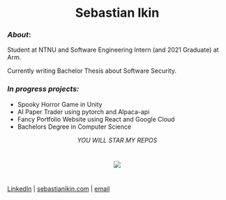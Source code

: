 
<h1 align="center">Sebastian Ikin</h1>

### _About_:
Student at NTNU and Software Engineering Intern (and 2021 Graduate) at Arm.

Currently writing Bachelor Thesis about Software Security.

### _In progress projects:_
- Spooky Horror Game in Unity
- AI Paper Trader using pytorch and Alpaca-api
- Fancy Portfolio Website using React and Google Cloud
- Bachelors Degree in Computer Science



<p align="center" style="text-style: italic"><em>YOU WILL STAR MY REPOS</em></p>
<h1 align="center"><img ALIGN="CENTER" src="https://emojis.slackmojis.com/emojis/images/1597609863/10085/hypno_parrot.gif?1597609863"/></h1>


#
[LinkedIn](linkedin.com/in/sebastianakin) | [sebastianikin.com](sebastianikin.com) | [email](sebastianaikin@gmail.com)
